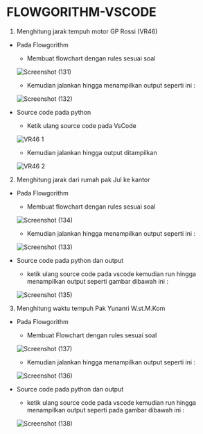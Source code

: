 # FLOWGORITHM-VSCODE

1. Menghitung jarak tempuh motor GP Rossi (VR46)
  - Pada Flowgorithm
    - Membuat flowchart dengan rules sesuai soal
  
    ![Screenshot (131)](https://user-images.githubusercontent.com/92989089/139380059-fea1b7f8-3c07-421b-84da-b8a13ff5d222.png)
  
    - Kemudian jalankan hingga menampilkan output seperti ini :

    ![Screenshot (132)](https://user-images.githubusercontent.com/92989089/139380201-bd2e581a-84ac-4471-a6a2-305eb4736842.png)

  - Source code pada python
    - Ketik ulang source code pada VsCode

    ![VR46 1](https://user-images.githubusercontent.com/92989089/139380475-d45f1015-5efe-4c8b-b2d4-3aaab8b4ab70.png)

    - Kemudian jalankan hingga output ditampilkan

    ![VR46 2](https://user-images.githubusercontent.com/92989089/139380717-5f13c753-4031-4e60-a342-cc00d602ff70.png)

2. Menghitung jarak dari rumah pak Jul ke kantor
  - Pada Flowgorithm
    - Membuat flowchart dengan rules sesuai soal

    ![Screenshot (134)](https://user-images.githubusercontent.com/92989089/139387097-ee6a7aa9-253f-4da0-a6ca-545be7fa1bc4.png)

    - Kemudian jalankan hingga menampilkan output seperti ini :

    ![Screenshot (133)](https://user-images.githubusercontent.com/92989089/139387398-9e621854-8b87-4af3-9103-6e2c164826b0.png)

  - Source code pada python dan output
    - ketik ulang source code pada vscode kemudian run hingga menampilkan output seperti gambar dibawah ini : 

    ![Screenshot (135)](https://user-images.githubusercontent.com/92989089/139387851-65103762-0477-4c7f-9305-8febbac5bf22.png)
    
3. Menghitung waktu tempuh Pak Yunanri W.st.M.Kom
  - Pada Flowgorithm
    - Membuat Flowchart dengan rules sesuai soal

    ![Screenshot (137)](https://user-images.githubusercontent.com/92989089/139389784-c8dafe42-b464-4009-873a-932e847710a6.png)

    - Kemudian jalankan hingga menampilkan output seperti ini : 

    ![Screenshot (136)](https://user-images.githubusercontent.com/92989089/139389959-462eeb30-13d3-4e65-a165-9a42f39472de.png)
    
  - Source code pada python dan output
    - ketik ulang source code pada vscode kemudian run hingga menampilkan output seperti pada gambar dibawah ini :

    ![Screenshot (138)](https://user-images.githubusercontent.com/92989089/139390404-7a45c239-3263-4edf-9d3b-754ad1a85da0.png)


